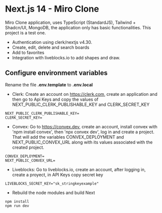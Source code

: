 # Next.js 14 - Miro Clone

Miro Clone application, uses TypeScript (StandardJS), Tailwind + Shadcn/UI, MongoDB, the application only has basic functionalities. This project is a test one.

- Authentication using clerk/nextjs v4.30.
- Create, edit, delete and search boards
- Add to favorites
- Integration with liveblocks.io to add shapes and draw.

## Configure environment variables

Rename the file **.env.template** to **.env.local**

- Clerk: Create an account on https://clerk.com, create an application and then go to Api Keys and copy the values of NEXT_PUBLIC_CLERK_PUBLISHABLE_KEY and CLERK_SECRET_KEY

```
NEXT_PUBLIC_CLERK_PUBLISHABLE_KEY=
CLERK_SECRET_KEY=
```

- Convex: Go to https://convex.dev, create an account, install convex with 'npm install convex', then 'npx convex dev', log in and create a project. That will add the variables CONVEX_DEPLOYMENT and NEXT_PUBLIC_CONVEX_URL along with its values associated with the created project.

```
CONVEX_DEPLOYMENT=
NEXT_PUBLIC_CONVEX_URL=
```

- Liveblocks: Go to liveblocks.io, create an account, after logging in, create a proyect, in API Keys copy secret key

```
LIVEBLOCKS_SECRET_KEY="sk_stringkeyexample"
```

- Rebuild the node modules and build Next

```
npm install
npm run dev
```
